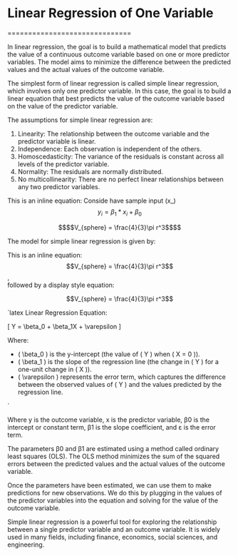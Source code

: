 # Linear Regression of One Variable
==============================

In linear regression, the goal is to build a mathematical model that predicts the value of a continuous outcome variable based on one or more predictor variables. The model aims to minimize the difference between the predicted values and the actual values of the outcome variable.

The simplest form of linear regression is called simple linear regression, which involves only one predictor variable. In this case, the goal is to build a linear equation that best predicts the value of the outcome variable based on the value of the predictor variable.

The assumptions for simple linear regression are:

1. Linearity: The relationship between the outcome variable and the predictor variable is linear.
2. Independence: Each observation is independent of the others.
3. Homoscedasticity: The variance of the residuals is constant across all levels of the predictor variable.
4. Normality: The residuals are normally distributed.
5. No multicollinearity: There are no perfect linear relationships between any two predictor variables.

This is an inline equation:
Conside have sample input (x_)
$$y_i=\beta_1*x_i+\beta_0$$
```math
$$V_{sphere} = \frac{4}{3}\pi r^3$$
```
The model for simple linear regression is given by:

This is an inline equation: $$V_{sphere} = \frac{4}{3}\pi r^3$$,<br>
followed by a display style equation:

$$V_{sphere} = \frac{4}{3}\pi r^3$$

`latex
Linear Regression Equation:

\[ Y = \beta_0 + \beta_1X + \varepsilon \]

Where:
- \( \beta_0 \) is the y-intercept (the value of \( Y \) when \( X = 0 \)).
- \( \beta_1 \) is the slope of the regression line (the change in \( Y \) for a one-unit change in \( X \)).
- \( \varepsilon \) represents the error term, which captures the difference between the observed values of \( Y \) and the values predicted by the regression line.

`

Where y is the outcome variable, x is the predictor variable, β0 is the intercept or constant term, β1 is the slope coefficient, and ε is the error term.

The parameters β0 and β1 are estimated using a method called ordinary least squares (OLS). The OLS method minimizes the sum of the squared errors between the predicted values and the actual values of the outcome variable.

Once the parameters have been estimated, we can use them to make predictions for new observations. We do this by plugging in the values of the predictor variables into the equation and solving for the value of the outcome variable.

Simple linear regression is a powerful tool for exploring the relationship between a single predictor variable and an outcome variable. It is widely used in many fields, including finance, economics, social sciences, and engineering.